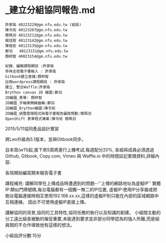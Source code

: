 # _建立分組協同報告.md
    許家瑜 40223229@gm.nfu.edu.tw (組長)
    陳令宛 40123207@gm.nfu.edu.tw
    簡珮羽 40123212@gm.nfu.edu.tw
    楊佳致 40123142@gm.nfu.edu.tw
    陳俊安 40123135@gm.nfu.edu.tw
    鄭羽   40123151@gm.nfu.edu.tw
    顏邦智 40023154@gm.nfu.edu.tw

    紀錄、編輯課程網誌 :許家瑜
    參與全班電子書輸入 : 許家瑜
    Gitbook建立倉儲:顏邦智
    註冊wordpress課程網誌 : 許家瑜
    建立、整合Waffle:許家瑜
    Brython canvas 2D 繪圖:鄭羽
    2D繪圖_表單: 顏邦智
    2D繪圖_手繪漸開線齒輪:鄭羽
    2D繪圖_Brython繪圖:陳令宛
    2D繪圖_統整雲端程式與電子書報告編寫規劃:簡珮羽
    OpenShift 表單程式專案:陳令宛 簡珮羽


2015/5/11協同產品設計實習

將Leo升級為5.1版本，並與Gitbook同步。

自本周(w11)起,接下來5周將進行上機考試,每週配分20%, 各組與成員必須透過 Github, Gitbook, Copy.com, Vimeo 與 Waffle.io 中的時間註記累積資料,詳細內容:

各班開始編寫期末報告電子書

課程補充:
講解同學在上傳成品時遭遇到的問題--''上傳的網路地址為虛擬IP''
實體IP:類似門牌號碼,每台電腦都有一個獨一無二的IP位置,
虛擬IP:使用IP分享器或把樹台電腦連接時相互使用192.168.xx.xx,這樣的虛擬IP則只能在內部的區域網路中互相連線。
因此不可使用虛擬IP直接上傳。

講解協同的背景,協同的工具特性,協同任務的執行以及知識的創建。
小組間主動的分工遠比組長被動的催促重要,未能達到要求並非部分同學認為的強人所難,而是組員間的不合作導致他有這樣的想法。

小組自評分數:15分